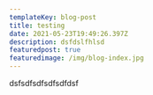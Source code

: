 ```yaml
---
templateKey: blog-post
title: testing
date: 2021-05-23T19:49:26.397Z
description: dsfdslfhlsd
featuredpost: true
featuredimage: /img/blog-index.jpg
---
```

dsfsdfsdfsdfsdfdsf